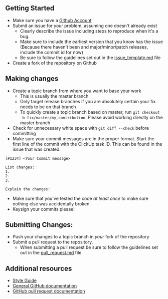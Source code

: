 ## Getting Started
- Make sure you have a [Github Account](https://github.com)
- Submit an issue for your problem, assuming one doesn't already exist
  - Clearly describe the issue including steps to reproduce when it's a bug.
  - Make sure to include the earliest version that you know has the issue
  (Because there haven't been and major/minor/patch releases, include the commit
  id for now)
  - Be sure to follow the guidelines set out in the [issue_template.md]() file
- Create a fork of the repository on Github

## Making changes
- Create a topic branch from where you want to base your work
  - This is usually the master branch
  - Only target release branches if you are absolutely certain your fix needs to be on that branch
  - To quickly create a topic branch based on master, run
  `git checkout -b fix/master/my_contribution`. Please avoid working directly on
  the master branch
- Check for unnecessary white space with `git diff --check` before committing
- Make sure your commit messages are in the proper format. Start the first line of the commit with the ClickUp task ID. This can be found in the issue that was created.

```
[#1234] <Your Commit message>

List changes:
1.
2.
3.

Explain the changes:
```
- Make sure that you've tested the code *at least once* to make sure nothing else was accidentally broken
- Keysign your commits please!

## Submitting Changes:
- Push your changes to a topic branch in *your* fork of the repository
- Submit a pull request to the repository.
  - When submitting a pull request be sure to follow the guidelines set out in
  the [pull_request.md]() file

## Additional resources
- [Style Guide]()
- [General GitHub documentation](https://help.github.com/)
- [GitHub pull request documentation](https://help.github.com/articles/creating-a-pull-request/)
